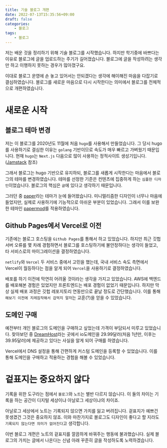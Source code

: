```yaml
---
title: 기술 블로그 개편
date: 2022-07-13T15:35:56+09:00
draft: false
categories:
    - 블로그
tags:
    - 블로그
---
```


저는 배운 것을 정리하기 위해 기술 블로그를 시작했습니다. 하지만 학기중에 바쁘다는 이유로 블로그에 글을 업로드하는 주기가 길어졌습니다. 블로그에 글을 작성하려는 생각만 하고 이행하지 못하는 경우가 많아졌구요.

이대로 블로그 운영에 손 놓고 있어서는 안되겠다는 생각에 해이해진 마음을 다잡기로 결심하였습니다. 블로그를 새로운 마음으로 다시 시작한다는 의미에서 블로그를 전체적으로 개편하였습니다.

# 새로운 시작

## 블로그 테마 변경

저는 이 블로그를 2020년도 11월에 처음 `hugo`를 사용해서 만들었습니다. 그 당시 hugo를 사용하기로 결심한 이유는 `golang` 기반이므로 속도가 매우 빠르고 가벼웠기 때문입니다. 현재 `hugo`는 `Next.js` 다음으로 많이 사용하는 정적사이트 생성기입니다. ([Jamstack](https://jamstack.org/generators/) 참조) 

그래서 블로그는 hugo 기반으로 유지하되, 블로그를 새롭게 시작한다는 마음에서 블로그의 테마를 변경하였습니다. 테마를 선정한 기준은 컨텐츠에 집중하게 하는 `심플한 디자인`이었습니다. 블로그의 핵심은 `글`에 있다고 생각하기 때문입니다.

그러던 중 [paper](https://github.com/nanxiaobei/hugo-paper)라는 테마가 눈에 들어왔습니다. 미니멀리즘한 디자인이 너무나 마음에 들었지만, 실제로 사용하기에 기능적으로 아쉬운 부분이 있었습니다. 그래서 이를 보완한 테마인 [papermod](https://github.com/adityatelange/hugo-PaperMod)를 적용하였습니다.

## Github Pages에서 Vercel로 이전

기존에는 블로그 호스팅을 `Github Pages`를 통해서 하고 있었습니다. 하지만 최근 깃헙 서버 오류를 몇 차례 경험하면서 블로그를 호스팅하기에 불안정하다는 생각이 들었고, 타 서비스로의 마이그레이션을 결정하였습니다.

`netlify`와 `Vercel` 두 서비스 중에서 고민을 했는데, 국내 서비스 속도 측면에서 Vercel이 월등하다는 점을 알게 되어 `Vercel`을 사용하기로 결정하였습니다.

배포를 하기 이전에 막연히 어려울 것이라는 생각을 가지고 있었습니다. AWS에 백엔드를 배포해본 경험은 있었지만 프론트엔드는 배포 경험이 없었기 때문입니다. 하지만 막상 실제 배포 과정은 깃헙 레포지토리 연동만으로 끝날 정도로 간단했습니다. 이를 통해 `해보기 이전에 지레짐작해서 겁먹지 말자`는 교훈(?)을 얻을 수 있었습니다.

## 도메인 구매

예전부터 개인 블로그의 도메인을 구매하고 싶었는데 가격이 부담되서 미루고 있었습니다. 찾아보던 중 [DreamHost](https://www.dreamhost.com/domains/io/)라는 곳에서 io도메인을 29.99달러(처음 1년만, 이후는 39.95달러)에 제공하고 있다는 사실을 알게 되어 구매를 하였습니다.

Vercel에서 DNS 설정을 통해 간편하게 커스텀 도메인을 등록할 수 있었습니다. 이를 통해 도메인을 구매하고 적용하는 경험을 해볼 수 있었습니다.

# 겉표지는 중요하지 않다

기록을 위한 도구라는 점에서 `블로그`와 `노트`는 별반 다르지 않습니다. 이 둘의 차이는 기록을 하는 공간이 디지털 세상이냐 아날로그 세상이냐의 차이죠.

아날로그 세상에서 노트는 기록되지 않으면 가치를 잃고 버려집니다. 겉표지가 예쁘건 못생겼건 그것은 중요하지 않죠. 이와 마찬가지로 블로그도 디자인이 좋다고 할 지라도 `기록되지 않는다면 의미가 없어진다`고 생각합니다.

이번 블로그 개편은 노트의 겉표지를 깔끔하게 바꿔주는 행동에 불과했습니다. 실제 블로그의 가치는 글에서 나온다는 신념 아래 꾸준히 글을 작성하도록 노력하겠습니다.
